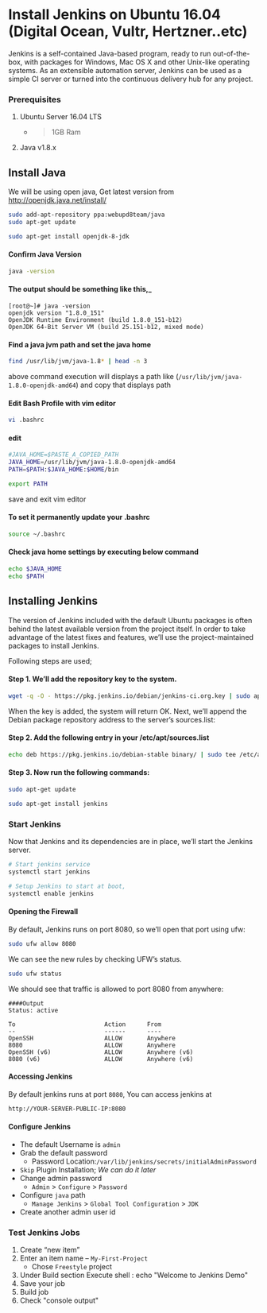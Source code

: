 # Install Jenkins on Ubuntu 16.04 (Digital Ocean, Vultr, Hertzner..etc)
 Jenkins is a self-contained Java-based program, ready to run out-of-the-box, with packages for Windows, Mac OS X and other Unix-like operating systems. As an extensible automation server, Jenkins can be used as a simple CI server or turned into the continuous delivery hub for any project.



### Prerequisites
1. Ubuntu Server 16.04 LTS
   - >1GB Ram
      
1. Java v1.8.x 

## Install Java
We will be using open java, Get latest version from http://openjdk.java.net/install/
```sh
sudo add-apt-repository ppa:webupd8team/java
sudo apt-get update

sudo apt-get install openjdk-8-jdk
```

#### Confirm Java Version

```sh
java -version
```

#### The output should be something like this,_
```
[root@~]# java -version
openjdk version "1.8.0_151"
OpenJDK Runtime Environment (build 1.8.0_151-b12)
OpenJDK 64-Bit Server VM (build 25.151-b12, mixed mode)
```

#### Find a java jvm path and set the java home
```sh
find /usr/lib/jvm/java-1.8* | head -n 3 
``` 
above command execution will displays a path like (```/usr/lib/jvm/java-1.8.0-openjdk-amd64```) and copy that displays path 

#### Edit Bash Profile with vim editor
```sh
vi .bashrc
```
#### edit

```sh
#JAVA_HOME=$PASTE_A_COPIED_PATH
JAVA_HOME=/usr/lib/jvm/java-1.8.0-openjdk-amd64
PATH=$PATH:$JAVA_HOME:$HOME/bin

export PATH
```
save and exit vim editor


#### To set it permanently update your .bashrc
```sh
source ~/.bashrc
```

#### Check  java home settings by executing below command
```sh
echo $JAVA_HOME
echo $PATH
```

## Installing Jenkins
The version of Jenkins included with the default Ubuntu packages is often behind the latest available version from the project itself. In order to take advantage of the latest fixes and features, we’ll use the project-maintained packages to install Jenkins.

Following steps are used;
#### Step 1. We’ll add the repository key to the system.

```sh
wget -q -O - https://pkg.jenkins.io/debian/jenkins-ci.org.key | sudo apt-key add -
```
When the key is added, the system will return OK. Next, we’ll append the Debian package repository address to the server’s sources.list:

#### Step 2. Add the following entry in your /etc/apt/sources.list
```sh
echo deb https://pkg.jenkins.io/debian-stable binary/ | sudo tee /etc/apt/sources.list.d/jenkins.list
```

#### Step 3. Now run the following commands:
```sh
sudo apt-get update

sudo apt-get install jenkins
```


### Start Jenkins

Now that Jenkins and its dependencies are in place, we’ll start the Jenkins server.

```sh
# Start jenkins service
systemctl start jenkins

# Setup Jenkins to start at boot,
systemctl enable jenkins
```

#### Opening the Firewall
By default, Jenkins runs on port 8080, so we’ll open that port using ufw:
```sh
sudo ufw allow 8080

```
We can see the new rules by checking UFW’s status.
```sh
sudo ufw status
```

We should see that traffic is allowed to port 8080 from anywhere:
```
####Output
Status: active

To                         Action      From
--                         ------      ----
OpenSSH                    ALLOW       Anywhere
8080                       ALLOW       Anywhere
OpenSSH (v6)               ALLOW       Anywhere (v6)
8080 (v6)                  ALLOW       Anywhere (v6)
```

#### Accessing Jenkins
By default jenkins runs at port `8080`, You can access jenkins at
```sh
http://YOUR-SERVER-PUBLIC-IP:8080
```


#### Configure Jenkins
- The default Username is `admin`
- Grab the default password 
  - Password Location:`/var/lib/jenkins/secrets/initialAdminPassword`
- `Skip` Plugin Installation; _We can do it later_
- Change admin password
  - `Admin` > `Configure` > `Password`
- Configure `java` path
  - `Manage Jenkins` > `Global Tool Configuration` > `JDK`  
- Create another admin user id

### Test Jenkins Jobs
1. Create “new item”
1. Enter an item name – `My-First-Project`
   - Chose `Freestyle` project
1. Under Build section
	Execute shell : echo "Welcome to Jenkins Demo"
1. Save your job 
1. Build job
1. Check "console output"

